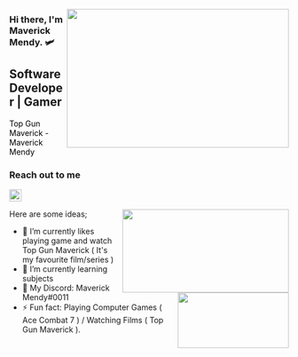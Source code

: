 <img src="https://media.giphy.com/media/24XQFuFr11KDGtNDT7/giphy.gif"
align="right" width="400" height="250">

### Hi there, I'm Maverick Mendy. 🛩️

## Software Developer | Gamer

<font color="black"> Top Gun Maverick - Maverick Mendy </font>

### Reach out to me


[<img width="22" src="https://unpkg.com/simple-icons@v8/icons/discord.svg" align="left " />][discord]

[discord]: https://discord.gg/yQRUDqHu5A

<img src="https://media.giphy.com/media/WsvzgZUDzdZ1jc1g1Y/giphy-downsized-large.gif"
align="right" width="300" height="150">



<img src="https://media.giphy.com/media/lmjpaSDlUUWkhcgaXe/giphy-downsized-large.gif"
align="right" width="200" height="100">

Here are some ideas;

- 🔭 I’m currently likes playing game and watch Top Gun Maverick ( It's my favourite film/series ) 
- 🌱 I’m currently learning subjects
- 💬 My Discord: Maverick Mendy#0011
- ⚡ Fun fact: Playing Computer Games ( Ace Combat 7 ) / Watching Films ( Top Gun Maverick ).
